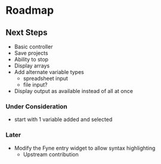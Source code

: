# Roadmap

## Next Steps

- Basic controller
- Save projects
- Ability to stop
- Display arrays
- Add alternate variable types
	- spreadsheet input
	- file input?
- Display output as available instead of all at once

### Under Consideration

- start with 1 variable added and selected

### Later

- Modify the Fyne entry widget to allow syntax highlighting
	- Upstream contribution
